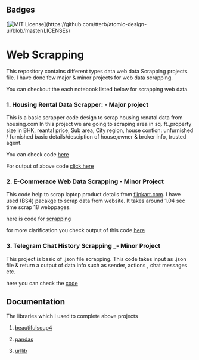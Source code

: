 
## Badges

[![MIT License](https://img.shields.io/apm/l/atomic-design-ui.svg?)](https://github.com/tterb/atomic-design-ui/blob/master/LICENSEs)


#  Web Scrapping 

This repository contains different types data web data Scrapping projects file. 
I have done few major & minor projects for web data scrapping. 

You can checkout the each notebook listed below for scrapping web data.

### 1. Housing Rental Data Scrapper: -  Major project 
This is a basic scrapper code design to scrap housing renatal data from housing.com
In this project we are going to scraping area in sq. ft.,property size in BHK,
reantal price, Sub area, City region, house contion:  unfurnished / furnished
basic details/desciption  of house,owner & broker info, trusted agent.

You can check code [here]( https://github.com/senhorinfinito/scrappers/blob/main/rental_data/rental-scrapper.py)

For output of above code [click here](https://github.com/senhorinfinito/scrappers/blob/main/rental_data/rental.csv)

### 2. E-Commerace Web Data Scrapping  -  Minor Project

This code help to scrap laptop product details from [flipkart.com](https://www.flipkart.com/). I have used (BS4)  pacakge 
to scrap data from website. It takes around 1.04 sec time scrap 18 webppages. 

here is code for [scrapping](https://github.com/senhorinfinito/scrappers/blob/main/scrapper.py)

for more clarification you check output of this code [here](https://github.com/senhorinfinito/scrappers/blob/main/laptop_details_output.csv)

### 3. Telegram Chat History Scrapping _-  Minor Project

This project is basic of .json file scrapping. This code takes input as .json file & return
a  output of data info such as sender, actions , chat messages etc.


here you can check the [code](https://github.com/senhorinfinito/scrappers/blob/main/telegram_chat_history_json.py)


## Documentation

The libraries which I used to complete above projects

1. [beautifulsoup4](https://www.crummy.com/software/BeautifulSoup/)

2. [pandas](https://pandas.pydata.org/)

3. [urllib](https://docs.python.org/3/library/urllib.html)


  
